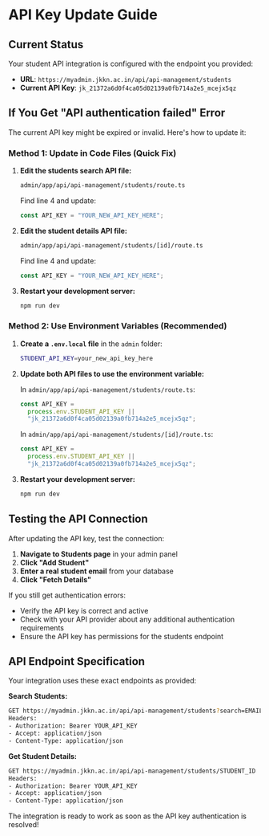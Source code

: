 # API Key Update Guide

## Current Status

Your student API integration is configured with the endpoint you provided:

- **URL**: `https://myadmin.jkkn.ac.in/api/api-management/students`
- **Current API Key**: `jk_21372a6d0f4ca05d02139a0fb714a2e5_mcejx5qz`

## If You Get "API authentication failed" Error

The current API key might be expired or invalid. Here's how to update it:

### Method 1: Update in Code Files (Quick Fix)

1. **Edit the students search API file:**

   ```bash
   admin/app/api/api-management/students/route.ts
   ```

   Find line 4 and update:

   ```javascript
   const API_KEY = "YOUR_NEW_API_KEY_HERE";
   ```

2. **Edit the student details API file:**

   ```bash
   admin/app/api/api-management/students/[id]/route.ts
   ```

   Find line 4 and update:

   ```javascript
   const API_KEY = "YOUR_NEW_API_KEY_HERE";
   ```

3. **Restart your development server:**
   ```bash
   npm run dev
   ```

### Method 2: Use Environment Variables (Recommended)

1. **Create a `.env.local` file** in the `admin` folder:

   ```bash
   STUDENT_API_KEY=your_new_api_key_here
   ```

2. **Update both API files to use the environment variable:**

   In `admin/app/api/api-management/students/route.ts`:

   ```javascript
   const API_KEY =
     process.env.STUDENT_API_KEY ||
     "jk_21372a6d0f4ca05d02139a0fb714a2e5_mcejx5qz";
   ```

   In `admin/app/api/api-management/students/[id]/route.ts`:

   ```javascript
   const API_KEY =
     process.env.STUDENT_API_KEY ||
     "jk_21372a6d0f4ca05d02139a0fb714a2e5_mcejx5qz";
   ```

3. **Restart your development server:**
   ```bash
   npm run dev
   ```

## Testing the API Connection

After updating the API key, test the connection:

1. **Navigate to Students page** in your admin panel
2. **Click "Add Student"**
3. **Enter a real student email** from your database
4. **Click "Fetch Details"**

If you still get authentication errors:

- Verify the API key is correct and active
- Check with your API provider about any additional authentication requirements
- Ensure the API key has permissions for the students endpoint

## API Endpoint Specification

Your integration uses these exact endpoints as provided:

**Search Students:**

```bash
GET https://myadmin.jkkn.ac.in/api/api-management/students?search=EMAIL&page=1&limit=10
Headers:
- Authorization: Bearer YOUR_API_KEY
- Accept: application/json
- Content-Type: application/json
```

**Get Student Details:**

```bash
GET https://myadmin.jkkn.ac.in/api/api-management/students/STUDENT_ID
Headers:
- Authorization: Bearer YOUR_API_KEY
- Accept: application/json
- Content-Type: application/json
```

The integration is ready to work as soon as the API key authentication is resolved!
